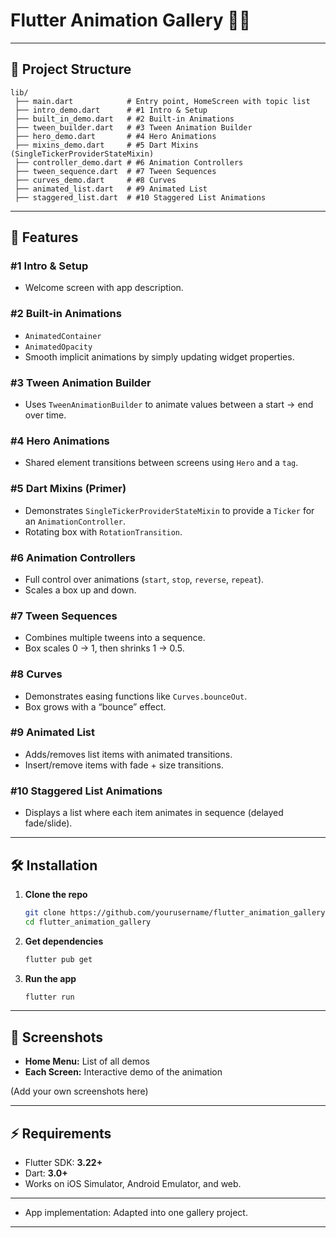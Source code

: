 

# Flutter Animation Gallery 🎨✨



---

## 📂 Project Structure

```
lib/
 ├── main.dart            # Entry point, HomeScreen with topic list
 ├── intro_demo.dart      # #1 Intro & Setup
 ├── built_in_demo.dart   # #2 Built-in Animations
 ├── tween_builder.dart   # #3 Tween Animation Builder
 ├── hero_demo.dart       # #4 Hero Animations
 ├── mixins_demo.dart     # #5 Dart Mixins (SingleTickerProviderStateMixin)
 ├── controller_demo.dart # #6 Animation Controllers
 ├── tween_sequence.dart  # #7 Tween Sequences
 ├── curves_demo.dart     # #8 Curves
 ├── animated_list.dart   # #9 Animated List
 ├── staggered_list.dart  # #10 Staggered List Animations
```

---

## 🚀 Features

### **#1 Intro & Setup**

* Welcome screen with app description.

### **#2 Built-in Animations**

* `AnimatedContainer`
* `AnimatedOpacity`
* Smooth implicit animations by simply updating widget properties.

### **#3 Tween Animation Builder**

* Uses `TweenAnimationBuilder` to animate values between a start → end over time.

### **#4 Hero Animations**

* Shared element transitions between screens using `Hero` and a `tag`.

### **#5 Dart Mixins (Primer)**

* Demonstrates `SingleTickerProviderStateMixin` to provide a `Ticker` for an `AnimationController`.
* Rotating box with `RotationTransition`.

### **#6 Animation Controllers**

* Full control over animations (`start`, `stop`, `reverse`, `repeat`).
* Scales a box up and down.

### **#7 Tween Sequences**

* Combines multiple tweens into a sequence.
* Box scales 0 → 1, then shrinks 1 → 0.5.

### **#8 Curves**

* Demonstrates easing functions like `Curves.bounceOut`.
* Box grows with a “bounce” effect.

### **#9 Animated List**

* Adds/removes list items with animated transitions.
* Insert/remove items with fade + size transitions.

### **#10 Staggered List Animations**

* Displays a list where each item animates in sequence (delayed fade/slide).

---

## 🛠️ Installation

1. **Clone the repo**

   ```bash
   git clone https://github.com/yourusername/flutter_animation_gallery.git
   cd flutter_animation_gallery
   ```

2. **Get dependencies**

   ```bash
   flutter pub get
   ```

3. **Run the app**

   ```bash
   flutter run
   ```

---

## 📸 Screenshots

* **Home Menu:** List of all demos
* **Each Screen:** Interactive demo of the animation

(Add your own screenshots here)

---

## ⚡ Requirements

* Flutter SDK: **3.22+**
* Dart: **3.0+**
* Works on iOS Simulator, Android Emulator, and web.

---




* App implementation: Adapted into one gallery project.

---

